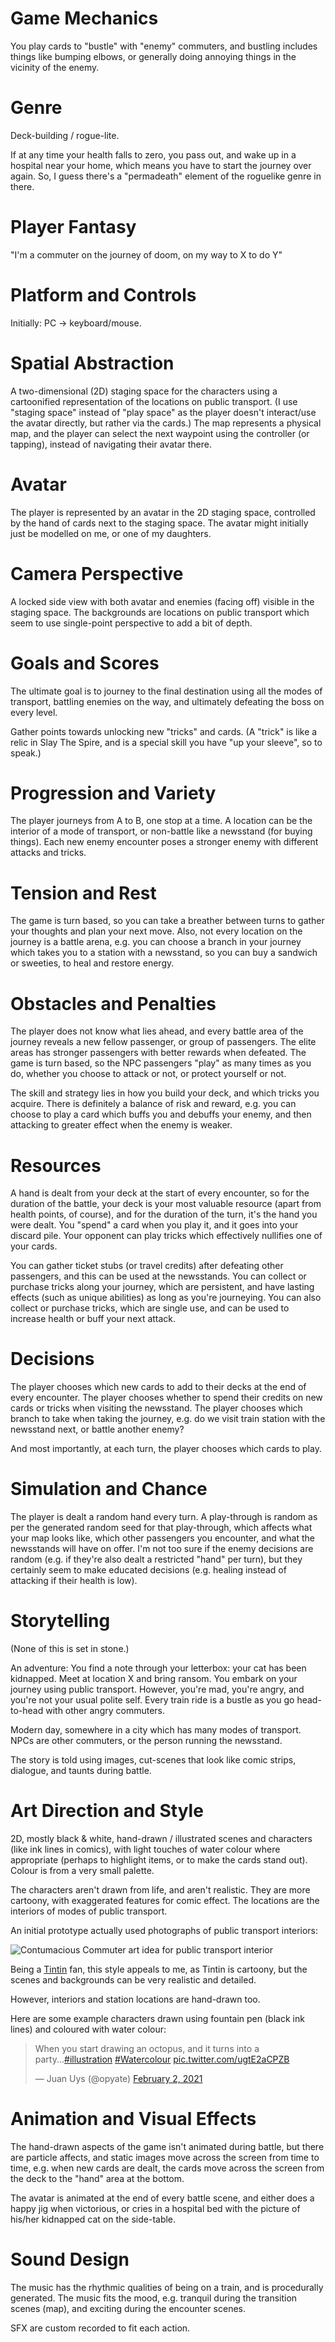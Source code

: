 
# Game Mechanics

You play cards to "bustle" with "enemy" commuters, and bustling includes things like bumping elbows, or generally doing annoying things in the vicinity of the enemy.

# Genre

Deck-building / rogue-lite.

If at any time your health falls to zero, you pass out, and wake up in a hospital near your home, which means you have to start the journey over again. So, I guess there's a "permadeath" element of the roguelike genre in there.

# Player Fantasy

"I'm a commuter on the journey of doom, on my way to X to do Y"

# Platform and Controls

Initially: PC -> keyboard/mouse.

# Spatial Abstraction

A two-dimensional (2D) staging space for the characters using a cartoonified representation of the locations on public transport. (I use "staging space" instead of "play space" as the player doesn't interact/use the avatar directly, but rather via the cards.) The map represents a physical map, and the player can select the next waypoint using the controller (or tapping), instead of navigating their avatar there.

# Avatar

The player is represented by an avatar in the 2D staging space, controlled by the hand of cards next to the staging space. The avatar might initially just be modelled on me, or one of my daughters.

# Camera Perspective

A locked side view with both avatar and enemies (facing off) visible in the staging space. The backgrounds are locations on public transport which seem to use single-point perspective to add a bit of depth.

# Goals and Scores

The ultimate goal is to journey to the final destination using all the modes of transport, battling enemies on the way, and ultimately defeating the boss on every level. 

Gather points towards unlocking new "tricks" and cards. (A "trick" is like a relic in Slay The Spire, and is a special skill you have "up your sleeve", so to speak.)

# Progression and Variety

The player journeys from A to B, one stop at a time. A location can be the interior of a mode of transport, or non-battle like a newsstand (for buying things). Each new enemy encounter poses a stronger enemy with different attacks and tricks.

# Tension and Rest

The game is turn based, so you can take a breather between turns to gather your thoughts and plan your next move. Also, not every location on the journey is a battle arena, e.g. you can choose a branch in your journey which takes you to a station with a newsstand, so you can buy a sandwich or sweeties, to heal and restore energy.

# Obstacles and Penalties

The player does not know what lies ahead, and every battle area of the journey reveals a new fellow passenger, or group of passengers. The elite areas has stronger passengers with better rewards when defeated. The game is turn based, so the NPC passengers "play" as many times as you do, whether you choose to attack or not, or protect yourself or not.

The skill and strategy lies in how you build your deck, and which tricks you acquire. There is definitely a balance of risk and reward, e.g. you can choose to play a card which buffs you and debuffs your enemy, and then attacking to greater effect when the enemy is weaker.

# Resources

A hand is dealt from your deck at the start of every encounter, so for the duration of the battle, your deck is your most valuable resource (apart from health points, of course), and for the duration of the turn, it's the hand you were dealt. You "spend" a card when you play it, and it goes into your discard pile. Your opponent can play tricks which effectively nullifies one of your cards.

You can gather ticket stubs (or travel credits) after defeating other passengers, and this can be used at the newsstands. You can collect or purchase tricks along your journey, which are persistent, and have lasting effects (such as unique abilities) as long as you're journeying. You can also collect or purchase tricks, which are single use, and can be used to increase health or buff your next attack.

# Decisions

The player chooses which new cards to add to their decks at the end of every encounter. The player chooses whether to spend their credits on new cards or tricks when visiting the newsstand. The player chooses which branch to take when taking the journey, e.g. do we visit train station with the newsstand next, or battle another enemy?

And most importantly, at each turn, the player chooses which cards to play.

# Simulation and Chance

The player is dealt a random hand every turn. A play-through is random as per the generated random seed for that play-through, which affects what your map looks like, which other passengers you encounter, and what the newsstands will have on offer. I'm not too sure if the enemy decisions are random (e.g. if they're also dealt a restricted "hand" per turn), but they certainly seem to make educated decisions (e.g. healing instead of attacking if their health is low).

# Storytelling

(None of this is set in stone.)

An adventure: You find a note through your letterbox: your cat has been kidnapped. Meet at location X and bring ransom. You embark on your journey using public transport. However, you're mad, you're angry, and you're not your usual polite self. Every train ride is a bustle as you go head-to-head with other angry commuters.

Modern day, somewhere in a city which has many modes of transport. NPCs are other commuters, or the person running the newsstand.

The story is told using images, cut-scenes that look like comic strips, dialogue, and taunts during battle.

# Art Direction and Style

2D, mostly black & white, hand-drawn / illustrated scenes and characters (like ink lines in comics), with light touches of water colour where appropriate (perhaps to highlight items, or to make the cards stand out). Colour is from a very small palette.

The characters aren't drawn from life, and aren't realistic. They are more cartoony, with exaggerated features for comic effect. The locations are the interiors of modes of public transport.

An initial prototype actually used photographs of public transport interiors:

![Contumacious Commuter art idea for public transport interior](assets/cc-art-idea.jpg)

Being a [Tintin](https://en.wikipedia.org/wiki/The_Adventures_of_Tintin) fan, this style appeals to me, as Tintin is cartoony, but the scenes and backgrounds can be very realistic and detailed. 

However, interiors and station locations are hand-drawn too.

Here are some example characters drawn using fountain pen (black ink lines) and coloured with water colour:

<blockquote class="twitter-tweet"><p lang="en" dir="ltr">When you start drawing an octopus, and it turns into a party...<a href="https://twitter.com/hashtag/illustration?src=hash&amp;ref_src=twsrc%5Etfw">#illustration</a> <a href="https://twitter.com/hashtag/Watercolour?src=hash&amp;ref_src=twsrc%5Etfw">#Watercolour</a> <a href="https://t.co/ugtE2aCPZB">pic.twitter.com/ugtE2aCPZB</a></p>&mdash; Juan Uys (@opyate) <a href="https://twitter.com/opyate/status/1356395395321069569?ref_src=twsrc%5Etfw">February 2, 2021</a></blockquote> <script async src="https://platform.twitter.com/widgets.js" charset="utf-8"></script>

# Animation and Visual Effects

The hand-drawn aspects of the game isn't animated during battle, but there are particle affects, and static images move across the screen from time to time, e.g. when new cards are dealt, the cards move across the screen from the deck to the "hand" area at the bottom.

The avatar is animated at the end of every battle scene, and either does a happy jig when victorious, or cries in a hospital bed with the picture of his/her kidnapped cat on the side-table.

# Sound Design

The music has the rhythmic qualities of being on a train, and is procedurally generated. The music fits the mood, e.g. tranquil during the transition scenes (map), and exciting during the encounter scenes.

SFX are custom recorded to fit each action.